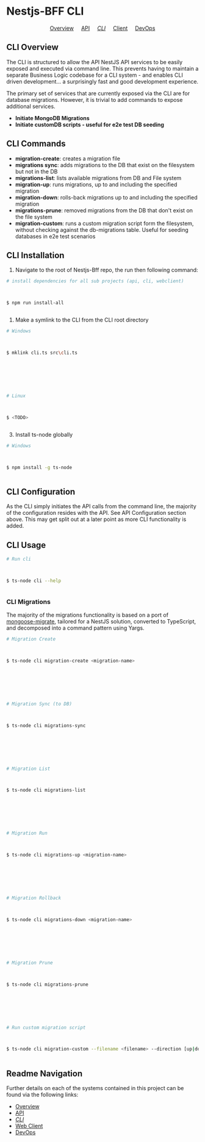 # Nestjs-BFF CLI

<p align="center">
  <a href="../README.md">Overview</a>
  &nbsp;&nbsp;&nbsp;
	<a href="../api/README.md">API</a>
  &nbsp;&nbsp;&nbsp;
	<i><a href="../cli/README.md">CLI</a></i>
  &nbsp;&nbsp;&nbsp;
	<a href="README.md">Client</a>
  &nbsp;&nbsp;&nbsp;
	<a href="../devops/README.md">DevOps</a>
</p>

## CLI Overview

The CLI is structured to allow the API NestJS API services to be easily exposed and executed via command line. This prevents having to maintain a separate Business Logic codebase for a CLI system - and enables CLI driven development... a surprisingly fast and good development experience.

The primary set of services that are currently exposed via the CLI are for database migrations. However, it is trivial to add commands to expose additional services.

- **Initiate MongoDB Migrations**
- **Initiate customDB scripts - useful for e2e test DB seeding**

## CLI Commands

- **migration-create**: creates a migration file
- **migrations sync**: adds migrations to the DB that exist on the filesystem but not in the DB
- **migrations-list**: lists available migrations from DB and File system
- **migration-up**: runs migrations, up to and including the specified migration
- **migration-down**: rolls-back migrations up to and including the specified migration
- **migrations-prune**: removed migrations from the DB that don't exist on the file system
- **migration-custom**: runs a custom migration script form the filesystem, without checking against the db-migrations table. Useful for seeding databases in e2e test scenarios

## CLI Installation

1.  Navigate to the root of Nestjs-Bff repo, the run then following command:

```bash
# install dependencies for all sub projects (api, cli, webclient)



$ npm run install-all



```

1.  Make a symlink to the CLI from the CLI root directory

```bash
# Windows



$ mklink cli.ts src\cli.ts







# Linux



$ <TODO>



```

3.  Install ts-node globally

```bash
# Windows



$ npm install -g ts-node



```

## CLI Configuration

As the CLI simply initiates the API calls from the command line, the majority of the configuration resides with the API. See API Configuration section above. This may get split out at a later point as more CLI functionality is added.

## CLI Usage

```bash
# Run cli



$ ts-node cli --help



```

### CLI Migrations

The majority of the migrations functionality is based on a port of [mongoose-migrate](https://github.com/balmasi/migrate-mongoose), tailored for a NestJS solution, converted to TypeScript, and decomposed into a command pattern using Yargs.

```bash
# Migration Create



$ ts-node cli migration-create <migration-name>







# Migration Sync (to DB)



$ ts-node cli migrations-sync







# Migration List



$ ts-node cli migrations-list







# Migration Run



$ ts-node cli migrations-up <migration-name>







# Migration Rollback



$ ts-node cli migrations-down <migration-name>







# Migration Prune



$ ts-node cli migrations-prune







# Run custom migration script



$ ts-node cli migration-custom --filename <filename> --direction [up|down]



```

## Readme Navigation

Further details on each of the systems contained in this project can be found via the following links:

- [Overview](../README.md)
- [API](../api/README.md)
- _[CLI](README.md)_
- [Web Client](../webclient/README.md)
- [DevOps](../devops/README.md)
